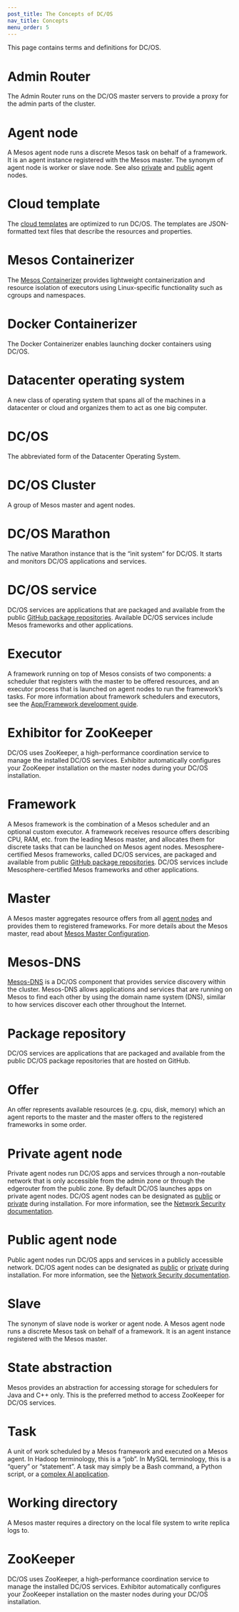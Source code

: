 ```yaml
---
post_title: The Concepts of DC/OS
nav_title: Concepts
menu_order: 5
---
```

This page contains terms and definitions for DC/OS.

# Admin Router

The Admin Router runs on the DC/OS master servers to provide a proxy for the admin parts of the cluster.

# <a name="agent"></a> Agent node

A Mesos agent node runs a discrete Mesos task on behalf of a framework. It is an agent instance registered with the Mesos master. The synonym of agent node is worker or slave node. See also [private][1] and [public][2] agent nodes.

# Cloud template

The [cloud templates][3] are optimized to run DC/OS. The templates are JSON-formatted text files that describe the resources and properties.

# Mesos Containerizer

The [Mesos Containerizer][4] provides lightweight containerization and resource isolation of executors using Linux-specific functionality such as cgroups and namespaces.

# Docker Containerizer

The Docker Containerizer enables launching docker containers using DC/OS.

# Datacenter operating system

A new class of operating system that spans all of the machines in a datacenter or cloud and organizes them to act as one big computer.

# DC/OS

The abbreviated form of the Datacenter Operating System.

# DC/OS Cluster

A group of Mesos master and agent nodes.

# DC/OS Marathon

The native Marathon instance that is the “init system” for DC/OS. It starts and monitors DC/OS applications and services.

# DC/OS service

DC/OS services are applications that are packaged and available from the public [GitHub package repositories][5]. Available DC/OS services include Mesos frameworks and other applications.

# Executor

A framework running on top of Mesos consists of two components: a scheduler that registers with the master to be offered resources, and an executor process that is launched on agent nodes to run the framework’s tasks. For more information about framework schedulers and executors, see the [App/Framework development guide][6].

# Exhibitor for ZooKeeper

DC/OS uses ZooKeeper, a high-performance coordination service to manage the installed DC/OS services. Exhibitor automatically configures your ZooKeeper installation on the master nodes during your DC/OS installation.

# Framework

A Mesos framework is the combination of a Mesos scheduler and an optional custom executor. A framework receives resource offers describing CPU, RAM, etc. from the leading Mesos master, and allocates them for discrete tasks that can be launched on Mesos agent nodes. Mesosphere-certified Mesos frameworks, called DC/OS services, are packaged and available from public [GitHub package repositories][5]. DC/OS services include Mesosphere-certified Mesos frameworks and other applications.

# Master

A Mesos master aggregates resource offers from all [agent nodes][8] and provides them to registered frameworks. For more details about the Mesos master, read about [Mesos Master Configuration][9].

# Mesos-DNS

[Mesos-DNS][10] is a DC/OS component that provides service discovery within the cluster. Mesos-DNS allows applications and services that are running on Mesos to find each other by using the domain name system (DNS), similar to how services discover each other throughout the Internet.

# Package repository

DC/OS services are applications that are packaged and available from the public DC/OS package repositories that are hosted on GitHub.

# Offer

An offer represents available resources (e.g. cpu, disk, memory) which an agent reports to the master and the master offers to the registered frameworks in some order.

# <a name="private"></a> Private agent node

Private agent nodes run DC/OS apps and services through a non-routable network that is only accessible from the admin zone or through the edgerouter from the public zone. By default DC/OS launches apps on private agent nodes. DC/OS agent nodes can be designated as [public][2] or [private][1] during installation. For more information, see the [Network Security documentation][11].

# <a name="public"></a> Public agent node

Public agent nodes run DC/OS apps and services in a publicly accessible network. DC/OS agent nodes can be designated as [public][2] or [private][1] during installation. For more information, see the [Network Security documentation][11].

# Slave

The synonym of slave node is worker or agent node. A Mesos agent node runs a discrete Mesos task on behalf of a framework. It is an agent instance registered with the Mesos master.

# State abstraction

Mesos provides an abstraction for accessing storage for schedulers for Java and C++ only. This is the preferred method to access ZooKeeper for DC/OS services.

# Task

A unit of work scheduled by a Mesos framework and executed on a Mesos agent. In Hadoop terminology, this is a “job”. In MySQL terminology, this is a “query” or “statement”. A task may simply be a Bash command, a Python script, or a [complex AI application][12].

# Working directory

A Mesos master requires a directory on the local file system to write replica logs to.

# ZooKeeper

DC/OS uses ZooKeeper, a high-performance coordination service to manage the installed DC/OS services. Exhibitor automatically configures your ZooKeeper installation on the master nodes during your DC/OS installation.

[1]: #private
[2]: #public
[3]: /docs/1.7/administration/installing/cloud/
[4]: http://mesos.apache.org/documentation/latest/containerizer/
[5]: https://github.com/mesosphere/universe
[6]: http://mesos.apache.org/documentation/latest/app-framework-development-guide/
[8]: #agent
[9]: http://mesos.apache.org/documentation/latest/configuration/
[10]: https://github.com/mesosphere/mesos-dns
[11]: ../security/
[12]: https://en.wikipedia.org/wiki/Dynamic_Analysis_and_Replanning_Tool

